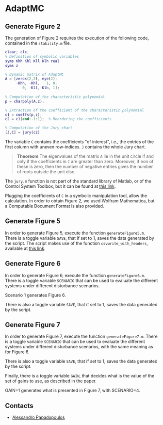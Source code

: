 # AdaptMC

## Generate Figure 2
The generation of Figure 2 requires the execution of the following code, contained in the `stability.m` file. 

```matlab
clear; clc;
% Definition of symbolic variables
syms Khh Khl Kll Klh real
syms z

% Dynamic matrix of AdaptMC
A = [zeros(2,2), eye(2);
     -Khh, -Khl,   1, 0;
        0, -Kll,-Klh, 1];
 
% Computation of the characteristic polynomial
p = charpoly(A,z);

% Extraction of the coefficient of the characteristic polynomial
c1 = coeffs(p,z);
c2 = c1(end:-1:1);  % Reordering the coefficients

% Computation of the Jury chart
[J,C] = jury(c2)
```

The variable `C` contains the coefficients "of interest", i.e., the entries of the first column with uneven row-indices. `J` contains the whole Jury chart.

>**Theoreom**
>The eigenvalues of the matrix `A` lie in the unit circle if and only if the coefficients in `C` are greater than zero. Moreover, if non of these is zero, then the number of negative entries gives the number of roots outside the unit disc.


The `jury.m` function is not part of the standard library of Matlab, or of the Control System Toolbox, but it can be found at [this link](https://se.mathworks.com/matlabcentral/fileexchange/13904-jury).

Plugging the coefficients of `C` in a symbolic manipulation tool, allow the calculation. In order to obtain Figure 2, we used Wolfram Mathematica, but a Computable Document Format is also provided.

## Generate Figure 5
In order to generate Figure 5, execute the function `generateFigure5.m`. There is a toggle variable `SAVE`, that if set to 1, saves the data generated by the script. The script makes use of the function `csvwrite_with_headers`, available at [this link](https://se.mathworks.com/matlabcentral/fileexchange/29933-csv-with-column-headers).

## Generate Figure 6
In order to generate Figure 6, execute the function `generateFigure6.m`. There is a toggle variable `SCENARIO` that can be used to evaluate the different systems under different disturbance scenarios.

Scenario 1 generates Figure 6.

There is also a toggle variable `SAVE`, that if set to 1, saves the data generated by the script.

## Generate Figure 7
In order to generate Figure 7, execute the function `generateFigure7.m`. There is a toggle variable `SCENARIO` that can be used to evaluate the different systems under different disturbance scenarios, with the same meaning as for Figure 6.

There is also a toggle variable `SAVE`, that if set to 1, saves the data generated by the script.

Finally, there is a toggle variable `GAIN`, that decides what is the value of the set of gains to use, as described in the paper.

GAIN=1 generates what is presented in Figure 7, with SCENARIO=4.

## Contacts
* [Alessandro Papadopoulos](mailto:alessandro.papadopoulos@mdh.se)